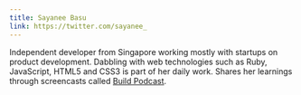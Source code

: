 ```yaml
---
title: Sayanee Basu
link: https://twitter.com/sayanee_
---
```


Independent developer from Singapore working mostly with startups on product development. Dabbling with web technologies such as Ruby, JavaScript, HTML5 and CSS3 is part of her daily work. Shares her learnings through screencasts called [Build Podcast](http://build-podcast.com).
